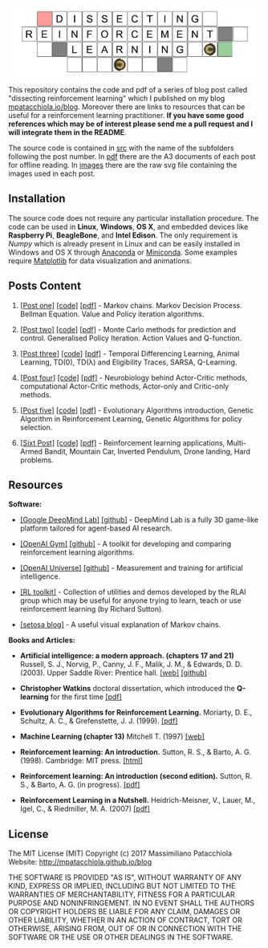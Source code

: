 

<div style="text-align:center"><img src ="./images/local/header.png" /></div>

This repository contains the code and pdf of a series of blog post called "dissecting reinforcement learning" which I published on my blog [mpatacchiola.io/blog](https://mpatacchiola.github.io/blog/). Moreover there are links to resources that can be useful for a reinforcement learning practitioner. **If you have some good references which may be of interest please send me a pull request and I will integrate them in the README**.

The source code is contained in [src](./src) with the name of the subfolders following the post number. In [pdf](./pdf) there are the A3 documents of each post for offline reading. In [images](./images) there are the raw svg file containing the images used in each post.

Installation
------------

The source code does not require any particular installation procedure. The code can be used in **Linux**, **Windows**, **OS X**, and embedded devices like **Raspberry Pi**, **BeagleBone**, and **Intel Edison**. The only requirement is *Numpy* which is already present in Linux and can be easily installed in Windows and OS X through [Anaconda](https://conda.io/docs/install/full.html) or [Miniconda](https://conda.io/miniconda.html). Some examples require [Matplotlib](https://matplotlib.org/) for data visualization and animations.

Posts Content
------------

1. [[Post one]](https://mpatacchiola.github.io/blog/2016/12/09/dissecting-reinforcement-learning.html) [[code]](./src/1) [[pdf]](./pdf) - Markov chains. Markov Decision Process. Bellman Equation. Value and Policy iteration algorithms. 

2. [[Post two]](https://mpatacchiola.github.io/blog/2017/01/15/dissecting-reinforcement-learning-2.html) [[code]](./src/2) [[pdf]](./pdf) - Monte Carlo methods for prediction and control. Generalised Policy Iteration. Action Values and Q-function.

3. [[Post three]](https://mpatacchiola.github.io/blog/2017/01/29/dissecting-reinforcement-learning-3.html) [[code]](./src/3) [[pdf]](./pdf) - Temporal Differencing Learning, Animal Learning, TD(0), TD(λ) and Eligibility Traces, SARSA, Q-Learning.

4. [[Post four]](https://mpatacchiola.github.io/blog/2017/02/11/dissecting-reinforcement-learning-4.html) [[code]](./src/4) [[pdf]](./pdf) - Neurobiology behind Actor-Critic methods, computational Actor-Critic methods, Actor-only and Critic-only methods.

5. [[Post five]](https://mpatacchiola.github.io/blog/2017/03/14/dissecting-reinforcement-learning-5.html) [[code]](./src/5) [[pdf]](./pdf) - Evolutionary Algorithms introduction, Genetic Algorithm in Reinforcement Learning, Genetic Algorithms for policy selection.

6. [[Sixt Post]](https://mpatacchiola.github.io/blog/2017/08/14/dissecting-reinforcement-learning-6.html) [[code]](./src/6) [[pdf]](./pdf) - Reinforcement learning applications, Multi-Armed Bandit, Mountain Car, Inverted Pendulum, Drone landing, Hard problems.


Resources
---------

**Software:**

- [[Google DeepMind Lab]](https://deepmind.com/blog/open-sourcing-deepmind-lab/) [[github]](https://github.com/deepmind/lab) - DeepMind Lab is a fully 3D game-like platform tailored for agent-based AI research.

- [[OpenAI Gym]](https://gym.openai.com/) [[github]](https://github.com/openai/gym) - A toolkit for developing and comparing reinforcement learning algorithms.

- [[OpenAI Universe]](https://universe.openai.com/) [[github]](https://github.com/openai/universe) - Measurement and training for artificial intelligence.

- [[RL toolkit]](http://incompleteideas.net/rlai.cs.ualberta.ca/RLAI/RLtoolkit/RLtoolkit1.0.html) - Collection of utilities and demos developed by the RLAI group which may be useful for anyone trying to learn, teach or use reinforcement learning (by Richard Sutton).

- [[setosa blog]](http://setosa.io/blog/2014/07/26/markov-chains/index.html) - A useful visual explanation of Markov chains.  

**Books and Articles:**

- **Artificial intelligence: a modern approach. (chapters 17 and 21)** Russell, S. J., Norvig, P., Canny, J. F., Malik, J. M., & Edwards, D. D. (2003). Upper Saddle River: Prentice hall. [[web]](http://aima.cs.berkeley.edu/) [[github]](https://github.com/aimacode)

- **Christopher Watkins** doctoral dissertation, which introduced the **Q-learning** for the first time [[pdf]](https://www.researchgate.net/profile/Christopher_Watkins2/publication/33784417_Learning_From_Delayed_Rewards/links/53fe12e10cf21edafd142e03/Learning-From-Delayed-Rewards.pdf)

- **Evolutionary Algorithms for Reinforcement Learning.** Moriarty, D. E., Schultz, A. C., & Grefenstette, J. J. (1999). [[pdf]](https://www.jair.org/media/613/live-613-1809-jair.pdf)

- **Machine Learning (chapter 13)** Mitchell T. (1997) [[web]](http://www.cs.cmu.edu/~tom/mlbook.html)

- **Reinforcement learning: An introduction.** Sutton, R. S., & Barto, A. G. (1998). Cambridge: MIT press. [[html]](https://webdocs.cs.ualberta.ca/~sutton/book/ebook/the-book.html)

- **Reinforcement learning: An introduction (second edition).** Sutton, R. S., & Barto, A. G. (in progress). [[pdf]](https://webdocs.cs.ualberta.ca/~sutton/book/bookdraft2016sep.pdf)

- **Reinforcement Learning in a Nutshell.** Heidrich-Meisner, V., Lauer, M., Igel, C., & Riedmiller, M. A. (2007) [[pdf]](http://citeseerx.ist.psu.edu/viewdoc/download?doi=10.1.1.69.9557&rep=rep1&type=pdf)

License
--------
The MIT License (MIT)
Copyright (c) 2017 Massimiliano Patacchiola
Website: http://mpatacchiola.github.io/blog

THE SOFTWARE IS PROVIDED "AS IS", WITHOUT WARRANTY OF ANY KIND, EXPRESS OR IMPLIED, INCLUDING BUT NOT LIMITED TO THE WARRANTIES OF MERCHANTABILITY, FITNESS FOR A PARTICULAR PURPOSE AND NONINFRINGEMENT. IN NO EVENT SHALL THE AUTHORS OR COPYRIGHT HOLDERS BE LIABLE FOR ANY 
CLAIM, DAMAGES OR OTHER LIABILITY, WHETHER IN AN ACTION OF CONTRACT, TORT OR OTHERWISE, ARISING FROM, OUT OF OR IN CONNECTION WITH THE 
SOFTWARE OR THE USE OR OTHER DEALINGS IN THE SOFTWARE.

